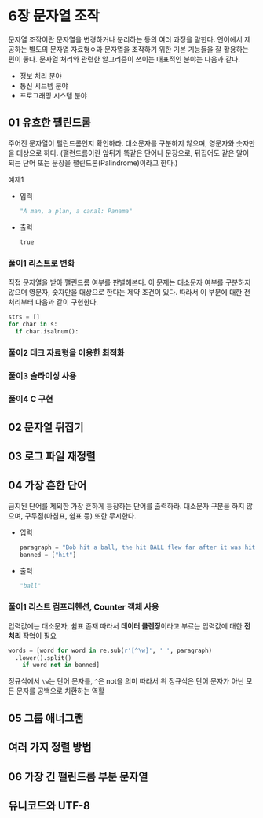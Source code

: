 # 6장 문자열 조작
문자열 조작이란 문자열을 변경하거나 분리하는 등의 여러 과정을 말한다. 언어에서 제공하는 별도의 문자열 자료형ㅇ과 문자열을 조작하기 위한 기본 기능들을 잘 활용하는 편이 좋다. 문자열 처리와 관련한 알고리즘이 쓰이는 대표적인 분야는 다음과 같다.
* 정보 처리 분야
* 통신 시트템 분야
* 프로그래밍 시스템 분야

## 01 유효한 팰린드롬
주어진 문자열이 팰린드롬인지 확인하라. 대소문자를 구분하지 않으며, 영문자와 숫자만을 대상으로 하다.
(팰런드롬이란 앞뒤가 똑같은 단어나 문장으로, 뒤집어도 같은 말이 되는 단어 또는 문장을 팰린드론(Palindrome)이라고 한다.)

예제1
* 입력
  ```python
  "A man, a plan, a canal: Panama"
  ```
* 출력
  ```python
  true
  ```
### 풀이1 리스트로 변화
직접 문자열을 받아 팰린드롬 여부를 판별해본다.
이 문제는 대소문자 여부를 구분하지 않으며 영문자, 숫자만을 대상으로 한다는 제약 조건이 있다. 따라서 이 부분에 대한 전처리부터 다음과 같이 구현한다.
  ```python
  strs = []
  for char in s:
    if char.isalnum():
  ```
### 풀이2 데크 자료형을 이용한 최적화
### 풀이3 슬라이싱 사용
### 풀이4 C 구현

## 02 문자열 뒤집기
## 03 로그 파일 재정렬
## 04 가장 흔한 단어
금지된 단어를 제외한 가장 흔하게 등장하는 단어를 출력하라. 대소문자 구분을 하지 않으며, 구두점(마침표, 쉼표 등) 또한 무시한다.
* 입력
  ```python
  paragraph = "Bob hit a ball, the hit BALL flew far after it was hit."
  banned = ["hit"]
  ```
* 출력
  ```python
  "ball"
  ```
### 풀이1 리스트 컴프리헨션, Counter 객체 사용
입력값에는 대소문자, 쉼표 존재
따라서 **데이터 클렌징**이라고 부르는 입력값에 대한 **전처리** 작업이 필요

  ```python
  words = [word for word in re.sub(r'[^\w]', ' ', paragraph)
    .lower().split()
      if word not in banned]
  ```
정규식에서 `\w`는 단어 문자를, `^`은 not을 의미
따라서 위 정규식은 단어 문자가 아닌 모든 문자를 공백으로 치환하는 역활
## 05 그룹 애너그램
## 여러 가지 정렬 방법
## 06 가장 긴 팰린드롬 부분 문자열
## 유니코드와 UTF-8
